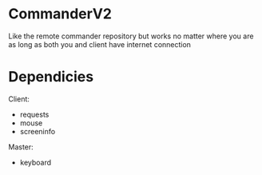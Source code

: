 # CommanderV2
Like the remote commander repository but works no matter where you are as long as both you and client have internet connection

# Dependicies
Client:
- requests
- mouse
- screeninfo

Master:
- keyboard
